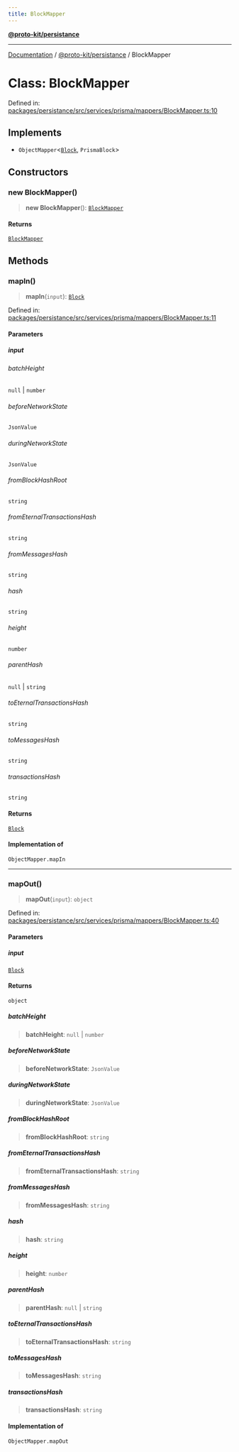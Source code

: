 ```yaml
---
title: BlockMapper
---
```


[**@proto-kit/persistance**](../README.md)

***

[Documentation](../../../README.md) / [@proto-kit/persistance](../README.md) / BlockMapper

# Class: BlockMapper

Defined in: [packages/persistance/src/services/prisma/mappers/BlockMapper.ts:10](https://github.com/proto-kit/framework/blob/b953c754e500c62f01fbbd6d09adfb2f5577269d/packages/persistance/src/services/prisma/mappers/BlockMapper.ts#L10)

## Implements

- `ObjectMapper`\<[`Block`](../../sequencer/interfaces/Block.md), `PrismaBlock`\>

## Constructors

### new BlockMapper()

> **new BlockMapper**(): [`BlockMapper`](BlockMapper.md)

#### Returns

[`BlockMapper`](BlockMapper.md)

## Methods

### mapIn()

> **mapIn**(`input`): [`Block`](../../sequencer/interfaces/Block.md)

Defined in: [packages/persistance/src/services/prisma/mappers/BlockMapper.ts:11](https://github.com/proto-kit/framework/blob/b953c754e500c62f01fbbd6d09adfb2f5577269d/packages/persistance/src/services/prisma/mappers/BlockMapper.ts#L11)

#### Parameters

##### input

###### batchHeight

`null` \| `number`

###### beforeNetworkState

`JsonValue`

###### duringNetworkState

`JsonValue`

###### fromBlockHashRoot

`string`

###### fromEternalTransactionsHash

`string`

###### fromMessagesHash

`string`

###### hash

`string`

###### height

`number`

###### parentHash

`null` \| `string`

###### toEternalTransactionsHash

`string`

###### toMessagesHash

`string`

###### transactionsHash

`string`

#### Returns

[`Block`](../../sequencer/interfaces/Block.md)

#### Implementation of

`ObjectMapper.mapIn`

***

### mapOut()

> **mapOut**(`input`): `object`

Defined in: [packages/persistance/src/services/prisma/mappers/BlockMapper.ts:40](https://github.com/proto-kit/framework/blob/b953c754e500c62f01fbbd6d09adfb2f5577269d/packages/persistance/src/services/prisma/mappers/BlockMapper.ts#L40)

#### Parameters

##### input

[`Block`](../../sequencer/interfaces/Block.md)

#### Returns

`object`

##### batchHeight

> **batchHeight**: `null` \| `number`

##### beforeNetworkState

> **beforeNetworkState**: `JsonValue`

##### duringNetworkState

> **duringNetworkState**: `JsonValue`

##### fromBlockHashRoot

> **fromBlockHashRoot**: `string`

##### fromEternalTransactionsHash

> **fromEternalTransactionsHash**: `string`

##### fromMessagesHash

> **fromMessagesHash**: `string`

##### hash

> **hash**: `string`

##### height

> **height**: `number`

##### parentHash

> **parentHash**: `null` \| `string`

##### toEternalTransactionsHash

> **toEternalTransactionsHash**: `string`

##### toMessagesHash

> **toMessagesHash**: `string`

##### transactionsHash

> **transactionsHash**: `string`

#### Implementation of

`ObjectMapper.mapOut`
